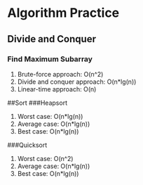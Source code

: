 # Algorithm Practice
## Divide and Conquer
### Find Maximum Subarray
1. Brute-force approach: O(n^2)
2. Divide and conquer approach: O(n\*lg(n))
3. Linear-time approach: O(n)

##Sort
###Heapsort
1. Worst case: O(n\*lg(n))
2. Average case: O(n\*lg(n))
3. Best case: O(n\*lg(n))

###Quicksort
1. Worst case: O(n^2)
2. Average case: O(n\*lg(n))
3. Best case: O(n\*lg(n))
